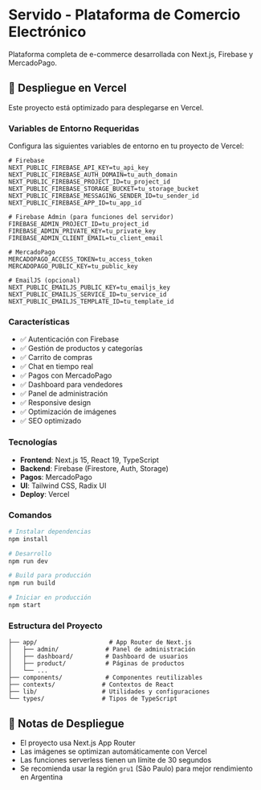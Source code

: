 # Servido - Plataforma de Comercio Electrónico

Plataforma completa de e-commerce desarrollada con Next.js, Firebase y MercadoPago.

## 🚀 Despliegue en Vercel

Este proyecto está optimizado para desplegarse en Vercel.

### Variables de Entorno Requeridas

Configura las siguientes variables de entorno en tu proyecto de Vercel:

```env
# Firebase
NEXT_PUBLIC_FIREBASE_API_KEY=tu_api_key
NEXT_PUBLIC_FIREBASE_AUTH_DOMAIN=tu_auth_domain
NEXT_PUBLIC_FIREBASE_PROJECT_ID=tu_project_id
NEXT_PUBLIC_FIREBASE_STORAGE_BUCKET=tu_storage_bucket
NEXT_PUBLIC_FIREBASE_MESSAGING_SENDER_ID=tu_sender_id
NEXT_PUBLIC_FIREBASE_APP_ID=tu_app_id

# Firebase Admin (para funciones del servidor)
FIREBASE_ADMIN_PROJECT_ID=tu_project_id
FIREBASE_ADMIN_PRIVATE_KEY=tu_private_key
FIREBASE_ADMIN_CLIENT_EMAIL=tu_client_email

# MercadoPago
MERCADOPAGO_ACCESS_TOKEN=tu_access_token
MERCADOPAGO_PUBLIC_KEY=tu_public_key

# EmailJS (opcional)
NEXT_PUBLIC_EMAILJS_PUBLIC_KEY=tu_emailjs_key
NEXT_PUBLIC_EMAILJS_SERVICE_ID=tu_service_id
NEXT_PUBLIC_EMAILJS_TEMPLATE_ID=tu_template_id
```

### Características

- ✅ Autenticación con Firebase
- ✅ Gestión de productos y categorías
- ✅ Carrito de compras
- ✅ Chat en tiempo real
- ✅ Pagos con MercadoPago
- ✅ Dashboard para vendedores
- ✅ Panel de administración
- ✅ Responsive design
- ✅ Optimización de imágenes
- ✅ SEO optimizado

### Tecnologías

- **Frontend**: Next.js 15, React 19, TypeScript
- **Backend**: Firebase (Firestore, Auth, Storage)
- **Pagos**: MercadoPago
- **UI**: Tailwind CSS, Radix UI
- **Deploy**: Vercel

### Comandos

```bash
# Instalar dependencias
npm install

# Desarrollo
npm run dev

# Build para producción
npm run build

# Iniciar en producción
npm start
```

### Estructura del Proyecto

```
├── app/                    # App Router de Next.js
│   ├── admin/             # Panel de administración
│   ├── dashboard/         # Dashboard de usuarios
│   ├── product/           # Páginas de productos
│   └── ...
├── components/            # Componentes reutilizables
├── contexts/             # Contextos de React
├── lib/                  # Utilidades y configuraciones
└── types/                # Tipos de TypeScript
```

## 📝 Notas de Despliegue

- El proyecto usa Next.js App Router
- Las imágenes se optimizan automáticamente con Vercel
- Las funciones serverless tienen un límite de 30 segundos
- Se recomienda usar la región `gru1` (São Paulo) para mejor rendimiento en Argentina